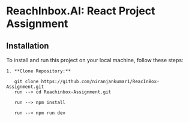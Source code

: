 # ReachInbox.AI: React Project Assignment

## Installation

To install and run this project on your local machine, follow these steps:
```
1. **Clone Repository:**
   
   git clone https://github.com/niranjankumar1/ReacInBox-Assignment.git
   run --> cd Reachinbox-Assignment.git

   run --> npm install

   run --> npm run dev
```
